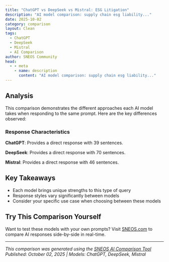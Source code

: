 ```yaml
---
title: "ChatGPT vs DeepSeek vs Mistral: ESG Litigation"
description: "AI model comparison: supply chain esg liability..."
date: 2025-10-02
category: comparison
layout: Clean
tags:
  - ChatGPT
  - DeepSeek
  - Mistral
  - AI Comparison
author: SNEOS Community
head:
  - - meta
    - name: description
      content: "AI model comparison: supply chain esg liability..."
---
```


<ChatComparison
  title="ChatGPT vs DeepSeek vs Mistral: ESG Litigation"
  prompt="supply chain esg liability"
  :responses='{
    "ChatGPT": "\u0022Supply chain ESG liability\u0022 refers to the environmental, social, and governance (ESG) risks and responsibilities that companies may face related to their supply chains. This concept has gained increasing importance as investors, regulators, consumers, and other stakeholders demand greater accountability for sustainable and ethical business practices throughout the entire value chain.\n\n### Key Aspects of Supply Chain ESG Liability:\n\n1. **Environmental Risks and Liabilities**\n   - Pollution and waste generated by suppliers.\n   - Use of non-renewable resources.\n   - Carbon emissions and energy use.\n   - Impact on biodiversity and ecosystems.\n   - Compliance with environmental regulations.\n\n2. **Social Risks and Liabilities**\n   - Labor practices, including child labor, forced labor, and worker safety.\n   - Human rights abuses.\n   - Fair wages and working conditions.\n   - Community impacts, including displacement or social unrest.\n   - Diversity and inclusion practices.\n\n3. **Governance Risks and Liabilities**\n   - Corruption, bribery, and unethical business practices within the supply chain.\n   - Lack of transparency and accountability.\n   - Supply chain fraud or misrepresentation.\n   - Risk of regulatory non-compliance.\n\n### Why Supply Chain ESG Liability Matters:\n- **Reputation:** Companies can suffer significant brand damage if suppliers are linked to ESG controversies.\n- **Regulatory Compliance:** Increasing regulations require companies to disclose and manage supply chain risks (e.g., EU\u2019s Corporate Sustainability Reporting Directive, U.S. SEC climate disclosure rules).\n- **Financial Risk:** ESG risks in supply chains can result in financial losses due to fines, operational disruptions, or loss of customers.\n- **Investor Expectations:** Investors increasingly integrate ESG criteria into decision-making and may penalize companies with poor supply chain ESG performance.\n- **Operational Resilience:** Managing ESG risks ensures more sustainable and resilient supply chains.\n\n### Managing Supply Chain ESG Liability:\n- **Due Diligence:** Conduct thorough ESG risk assessments of suppliers.\n- **Supplier Audits and Monitoring:** Regular audits to ensure compliance with ESG standards.\n- **Contracts and Clauses:** Include ESG requirements in supplier contracts.\n- **Transparency and Reporting:** Disclose supply chain ESG risks and management strategies.\n- **Collaboration:** Work with suppliers, industry groups, and NGOs to improve ESG performance.\n- **Technology Use:** Utilize blockchain, IoT, and data analytics to track ESG metrics in the supply chain.\n\n### Examples:\n- A company may be held liable if its supplier uses child labor, leading to legal action or consumer boycotts.\n- A firm sourcing raw materials from deforested land might face environmental regulatory fines or investor divestment.\n\n---\n\nIf you need more detailed information on a specific aspect (e.g., regulatory frameworks, risk assessment methods, or case studies), please let me know!",
    "DeepSeek": "Of course. This is a critical and complex topic. Let\u0027s break down \u0022Supply Chain ESG Liability\u0022 in detail.\n\n### What is Supply Chain ESG Liability?\n\n**Supply Chain ESG Liability** refers to the legal, financial, and reputational risks a company faces due to Environmental, Social, and Governance (ESG) failures within its supply chain.\n\nThe core idea is that a company is increasingly held responsible not just for its own direct operations, but for the actions (and inactions) of its suppliers, subcontractors, and business partners. This extends a company\u0027s liability far beyond its own four walls.\n\n---\n\n### The Three Pillars of ESG Liability in the Supply Chain\n\nHere\u2019s how liability manifests across each ESG dimension:\n\n#### 1. Environmental (E) Liability\nThis concerns the ecological impact of a company\u0027s supply chain.\n*   **Climate Change \u0026 Carbon Emissions (Scope 3):** Companies are now required to report indirect emissions from their value chain (Scope 3). Failure to manage and reduce these can lead to fines for non-compliance with regulations (like the EU\u0027s CSRD) and accusations of greenwashing.\n*   **Pollution \u0026 Waste:** A supplier that dumps toxic waste into a river or contributes to plastic pollution creates liability for the brand they supply. This can result in clean-up costs, regulatory fines, and lawsuits.\n*   **Deforestation \u0026 Biodiversity Loss:** Sourcing commodities like palm oil, soy, or cattle from illegally deforested land creates significant legal and reputational risk under new laws like the EU Deforestation Regulation (EUDR).\n*   **Resource Depletion:** Overuse of water in water-stressed regions by a supplier can lead to local conflicts and damage the brand\u0027s \u0022social license to operate.\u0022\n\n#### 2. Social (S) Liability\nThis involves the treatment of people within the supply chain.\n*   **Modern Slavery \u0026 Forced Labor:** This is the most prominent social liability. Laws like the **UK Modern Slavery Act**, **California\u0027s Transparency in Supply Chains Act**, and the **U.S. Uyghur Forced Labor Prevention Act (UFLPA)** impose strict requirements. Companies can face seized shipments, import bans, massive fines, and devastating consumer backlash if forced labor is found in their supply chain.\n*   **Child Labor:** The discovery of child labor in a supplier\u0027s factory is a reputational catastrophe and can lead to legal action, contract termination, and loss of investor confidence.\n*   **Unsafe Working Conditions:** Supplier factory collapses or fires (e.g., the Rana Plaza disaster) have led to massive lawsuits, brand boycotts, and the creation of new safety accords, holding brands financially and morally responsible.\n*   **Poor Wages \u0026 Working Hours:** While often less directly illegal, public exposure of poverty wages and excessive overtime can lead to consumer protests, shareholder activism, and demands for \u0022living wage\u0022 commitments.\n\n#### 3. Governance (G) Liability\nThis relates to the systems, controls, and ethics overseeing the supply chain.\n*   **Lack of Due Diligence:** Failure to conduct proper ESG due diligence on suppliers is now a liability in itself. The **German Supply Chain Due Diligence Act (LkSG)** and the upcoming **EU Corporate Sustainability Due Diligence Directive (CSDDD)** mandate that companies identify, prevent, and remedy human rights and environmental risks in their supply chains.\n*   **Corruption \u0026 Bribery:** Corrupt practices by a supplier (e.g., bribing officials for permits) can implicate the buying company, especially if it\u0027s seen as turning a blind eye, leading to legal penalties under laws like the U.S. Foreign Corrupt Practices Act (FCPA).\n*   **Data Privacy \u0026 Security:** A supplier\u0027s data breach that exposes customer information creates liability for the primary company under regulations like GDPR.\n*   **Non-Compliance \u0026 Lack of Transparency:** Failing to comply with mandatory ESG reporting standards or making false claims about supply chain sustainability constitutes greenwashing and can result in regulatory action and shareholder lawsuits.\n\n---\n\n### Why is This Liability Growing So Rapidly?\n\n1.  **New and Stricter Regulations:** Governments worldwide are moving from voluntary guidelines to mandatory due diligence and reporting laws.\n2.  **Investor Scrutiny:** Investors and asset managers (like BlackRock) use ESG criteria to assess long-term risk. A risky supply chain is seen as a financial liability.\n3.  **Consumer \u0026 NGO Activism:** Social media allows NGOs and consumers to quickly expose corporate missteps, leading to immediate brand damage and calls for boycotts.\n4.  **Financial Impact:** The liability is not just theoretical. It translates into:\n    *   **Legal Fines \u0026 Penalties**\n    *   **Seizure of Goods** at borders\n    *   **Costly Litigation**\n    *   **Loss of Contracts \u0026 Revenue**\n    *   **Increased Cost of Capital** (as lenders see higher risk)\n    *   **Depreciation of Brand Value**\n\n---\n\n### How to Manage and Mitigate Supply Chain ESG Liability\n\nCompanies must move from a reactive to a proactive stance.\n\n1.  **Conduct Thorough Due Diligence:** Don\u0027t just audit for quality and cost. Implement ongoing, risk-based ESG due diligence on all high-risk suppliers.\n2.  **Map the Supply Chain:** You can\u0027t manage what you can\u0027t see. Gain visibility beyond your Tier 1 suppliers into the deeper tiers where the greatest risks often lie.\n3.  **Establish a Supplier Code of Conduct:** Clearly communicate your ESG expectations and make adherence a condition of doing business.\n4.  **Implement Monitoring \u0026 Auditing:** Use a combination of third-party audits, digital tools (like satellite monitoring for deforestation), and whistleblower platforms to continuously monitor compliance.\n5.  **Collaborate \u0026 Build Capacity:** Instead of just cutting off a non-compliant supplier, work with them to improve their practices. This builds a more resilient and responsible supply chain.\n6.  **Ensure Transparency \u0026 Report Publicly:** Be honest about your challenges and progress. Transparent reporting under frameworks like GRI or SASB builds trust and demonstrates a genuine commitment to managing liability.\n7.  **Integrate ESG into Procurement \u0026 Incentives:** Reward procurement managers for selecting sustainable suppliers, not just the cheapest ones.\n\n### Conclusion\n\n**Supply chain ESG liability is no longer a peripheral \u0022CSR\u0022 issue; it is a core business risk.** Companies that fail to actively manage the environmental, social, and governance practices of their suppliers face a growing storm of regulatory action, financial loss, and reputational damage. The most resilient companies of the future will be those that treat their supply chain not as a cost center to be squeezed, but as a value chain to be responsibly managed.",
    "Mistral": "Supply chain ESG (Environmental, Social, and Governance) liability refers to the responsibility and potential risks that companies face related to the ESG performance of their suppliers, vendors, and other entities within their supply chain. As businesses increasingly focus on sustainability and ethical practices, managing ESG risks in the supply chain has become crucial. Here are some key aspects of supply chain ESG liability:\n\n### Environmental Liability\n1. **Resource Management**: Ensuring that suppliers manage natural resources sustainably, including water, energy, and raw materials.\n2. **Pollution and Waste**: Monitoring and mitigating environmental impacts such as air and water pollution, waste management, and carbon emissions.\n3. **Climate Change**: Addressing the carbon footprint of the supply chain and implementing measures to reduce greenhouse gas emissions.\n\n### Social Liability\n1. **Labor Practices**: Ensuring fair labor practices, including safe working conditions, fair wages, and the absence of forced labor or child labor.\n2. **Human Rights**: Protecting human rights throughout the supply chain, including the rights of workers and local communities.\n3. **Community Impact**: Assessing the impact of supply chain activities on local communities, including health and safety, economic development, and social cohesion.\n\n### Governance Liability\n1. **Compliance**: Ensuring that suppliers comply with relevant laws, regulations, and industry standards.\n2. **Ethics and Transparency**: Promoting ethical business practices, transparency, and accountability within the supply chain.\n3. **Risk Management**: Implementing robust risk management frameworks to identify, assess, and mitigate ESG risks.\n\n### Managing Supply Chain ESG Liability\n1. **Due Diligence**: Conducting thorough due diligence on suppliers to assess their ESG performance and compliance with relevant standards.\n2. **Supplier Engagement**: Building strong relationships with suppliers and engaging them in ESG initiatives and training programs.\n3. **Monitoring and Reporting**: Implementing systems for continuous monitoring and reporting of ESG performance across the supply chain.\n4. **Collaboration**: Collaborating with industry peers, NGOs, and other stakeholders to address systemic ESG issues and share best practices.\n5. **Innovation**: Investing in innovative solutions and technologies to improve ESG performance, such as sustainable materials, renewable energy, and digital tracking systems.\n\n### Legal and Regulatory Considerations\n1. **Regulations**: Complying with national and international regulations related to ESG, such as the EU\u0027s Corporate Sustainability Due Diligence Directive.\n2. **Liability**: Understanding the legal liability that can arise from ESG issues in the supply chain, including potential lawsuits, fines, and reputational damage.\n3. **Disclosure**: Ensuring accurate and transparent disclosure of ESG performance and risks to stakeholders, including investors, customers, and regulators.\n\n### Benefits of Managing ESG Liability\n1. **Reputation**: Enhancing the company\u0027s reputation and brand value by demonstrating a commitment to sustainability and ethical practices.\n2. **Risk Mitigation**: Reducing the risk of supply chain disruptions, legal issues, and reputational damage.\n3. **Cost Savings**: Achieving cost savings through improved resource efficiency, reduced waste, and lower compliance costs.\n4. **Investor Confidence**: Building investor confidence by demonstrating strong ESG performance and risk management.\n\nIn summary, managing supply chain ESG liability involves a comprehensive approach to assessing, mitigating, and reporting on environmental, social, and governance risks within the supply chain. This not only helps companies meet regulatory requirements and stakeholder expectations but also contributes to long-term sustainability and business success."
  }'
  published-date="02:21"
/>

## Analysis

This comparison demonstrates the different approaches each AI model takes when responding to the same prompt. Here are the key differences observed:

### Response Characteristics

**ChatGPT**: Provides a direct response with 39 sentences. 

**DeepSeek**: Provides a direct response with 70 sentences. 

**Mistral**: Provides a direct response with 46 sentences. 

## Key Takeaways

- Each model brings unique strengths to this type of query
- Response styles vary significantly between models
- Consider your specific use case when choosing between these models

## Try This Comparison Yourself

Want to test these models with your own prompts? Visit [SNEOS.com](https://sneos.com) to compare AI responses side-by-side in real-time.

---

*This comparison was generated using the [SNEOS AI Comparison Tool](https://sneos.com)*
*Published: October 02, 2025 | Models: ChatGPT, DeepSeek, Mistral*
